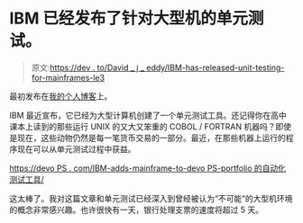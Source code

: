 # IBM 已经发布了针对大型机的单元测试。

> 原文:[https://dev . to/David _ j _ eddy/IBM-has-released-unit-testing-for-mainframes-le3](https://dev.to/david_j_eddy/ibm-has-released-unit-testing-for-mainframes-le3)

最初发布在[我的个人博客](https://blog.davidjeddy.com/2019/02/25/ibm-has-released-unit-testing-for-mainframes/)上。

IBM 最近宣布，它已经为大型计算机创建了一个单元测试工具。还记得你在高中课本上读到的那些运行 UNIX 的又大又笨重的 COBOL / FORTRAN 机器吗？即使是现在，这些动物仍然是每一笔货币交易的一部分。最近，在那些机器上运行的程序现在可以从单元测试过程中获益。

[https://devo PS . com/IBM-adds-mainframe-to-devo PS-portfolio 的自动化测试工具/](https://devops.com/ibm-adds-automated-testing-tool-for-mainframe-to-devops-portfolio/)

这太棒了。我对这篇文章和单元测试已经深入到曾经被认为“不可能”的大型机环境的概念非常感兴趣。也许很快有一天，银行处理支票的速度将超过 5 天。